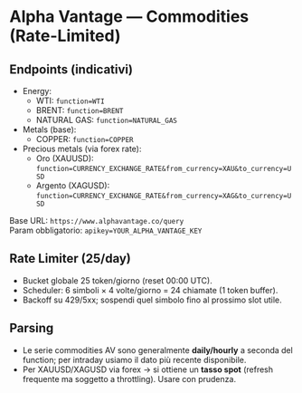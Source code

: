 # Alpha Vantage — Commodities (Rate-Limited)

## Endpoints (indicativi)
- Energy:
  - WTI: `function=WTI`
  - BRENT: `function=BRENT`
  - NATURAL GAS: `function=NATURAL_GAS`
- Metals (base):
  - COPPER: `function=COPPER`
- Precious metals (via forex rate):
  - Oro (XAUUSD): `function=CURRENCY_EXCHANGE_RATE&from_currency=XAU&to_currency=USD`
  - Argento (XAGUSD): `function=CURRENCY_EXCHANGE_RATE&from_currency=XAG&to_currency=USD`

Base URL: `https://www.alphavantage.co/query`  
Param obbligatorio: `apikey=YOUR_ALPHA_VANTAGE_KEY`

## Rate Limiter (25/day)
- Bucket globale 25 token/giorno (reset 00:00 UTC).
- Scheduler: 6 simboli × 4 volte/giorno = 24 chiamate (1 token buffer).
- Backoff su 429/5xx; sospendi quel simbolo fino al prossimo slot utile.

## Parsing
- Le serie commodities AV sono generalmente **daily/hourly** a seconda del function; per intraday usiamo il dato più recente disponibile.
- Per XAUUSD/XAGUSD via forex → si ottiene un **tasso spot** (refresh frequente ma soggetto a throttling). Usare con prudenza.
